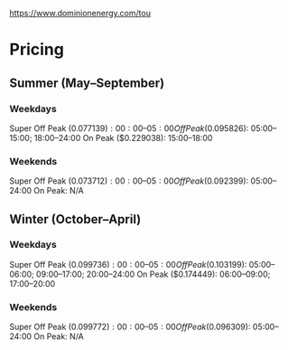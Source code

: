 https://www.dominionenergy.com/tou

# Pricing

## Summer (May–September)

### Weekdays
Super Off Peak ($0.077139): 00:00–05:00
Off Peak ($0.095826): 05:00–15:00; 18:00–24:00
On Peak ($0.229038): 15:00–18:00

### Weekends
Super Off Peak ($0.073712): 00:00–05:00
Off Peak ($0.092399): 05:00–24:00
On Peak: N/A

## Winter (October–April)

### Weekdays
Super Off Peak ($0.099736): 00:00–05:00
Off Peak ($0.103199): 05:00–06:00; 09:00–17:00; 20:00–24:00
On Peak ($0.174449): 06:00–09:00; 17:00–20:00

### Weekends
Super Off Peak ($0.099772): 00:00–05:00
Off Peak ($0.096309): 05:00–24:00
On Peak: N/A
